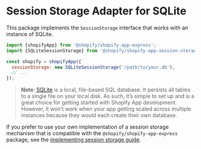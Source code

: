 # Session Storage Adapter for SQLite

This package implements the `SessionStorage` interface that works with an instance of SQLite.

```js
import {shopifyApp} from '@shopify/shopify-app-express';
import {SQLiteSessionStorage} from '@shopify/shopify-app-session-storage-sqlite';

const shopify = shopifyApp({
  sessionStorage: new SQLiteSessionStorage('/path/to/your.db'),
  // ...
});
```

> **Note**: [SQLite](https://sqlite.com) is a local, file-based SQL database. It persists all tables to a single file on your local disk. As such, it’s simple to set up and is a great choice for getting started with Shopify App development. However, it won’t work when your app getting scaled across multiple instances because they would each create their own database.

If you prefer to use your own implementation of a session storage mechanism that is compatible with the `@shopify/shopify-app-express` package, see the [implementing session storage guide](../shopify-app-session-storage/implementing-session-storage.md).
